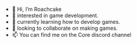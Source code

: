 - 👋 Hi, I’m Roachcake
- 👀 interested in game development.
- 🌱 currently learning how to develop games.
- 💞️ looking to collaborate on making games.
- 📫 You can find me on the Core discord channel 
